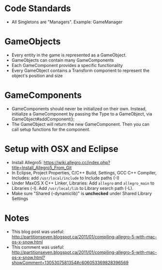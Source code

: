 Code Standards
=============
- All Singletons are "Managers". Example: GameManager

GameObjects
==========
- Every entity in the game is represented as a GameObject.
- GameObjects can contain many GameComponents
- Each GameComponent provides a specific functionality 
- Every GameObject contains a Transform component to represent the object's position and size

GameComponents
==============
- GameComponents should never be initialized on their own. Instead, initialize a GameComponent by passing the Type to a GameObject, via GameObject#addComponent();
- The GameObject will return the new GameComponent. Then you can call setup functions for the component.

Setup with OSX and Eclipse
=====================
- Install Allegro5: https://wiki.allegro.cc/index.php?title=Install_Allegro5_From_Git
- In Eclipse, Project Properties, C/C++ Build, Settings, GCC C++ Compiler, Includes: add `/usr/local/include` to Include paths (-I)
- Under MaxOS X C++ Linker, Libraries: Add `allegro` and `allegro_main` to Libraries (-l). Add `/usr/local/lib` to Library search path (-L).
- Make sure "Shared (-dynamiclib)" is **unchecked** under Shared Library Settings

Notes
=====
- This blog post was useful: http://partitionseven.blogspot.ca/2011/01/compiling-allegro-5-with-mac-os-x-snow.html
- This comment was useful: http://partitionseven.blogspot.ca/2011/01/compiling-allegro-5-with-mac-os-x-snow.html?showComment=1305307581354#c606053369828396569